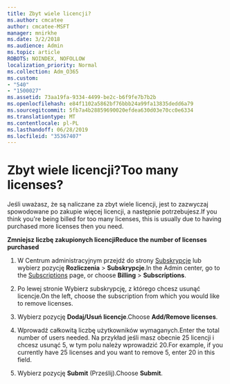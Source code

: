 ```yaml
---
title: Zbyt wiele licencji?
ms.author: cmcatee
author: cmcatee-MSFT
manager: mnirkhe
ms.date: 3/2/2018
ms.audience: Admin
ms.topic: article
ROBOTS: NOINDEX, NOFOLLOW
localization_priority: Normal
ms.collection: Adm_O365
ms.custom:
- "540"
- "1500027"
ms.assetid: 73aa19fa-9334-4499-be2c-b6f9fe7b7b2b
ms.openlocfilehash: e84f1102a5862bf76bbb24a99fa13835dedd6a79
ms.sourcegitcommit: 5fb7a4b28859690020efdea630d03e70cc0e6334
ms.translationtype: MT
ms.contentlocale: pl-PL
ms.lasthandoff: 06/28/2019
ms.locfileid: "35367407"
---
```

# <a name="too-many-licenses"></a><span data-ttu-id="346b5-102">Zbyt wiele licencji?</span><span class="sxs-lookup"><span data-stu-id="346b5-102">Too many licenses?</span></span>

<span data-ttu-id="346b5-103">Jeśli uważasz, że są naliczane za zbyt wiele licencji, jest to zazwyczaj spowodowane po zakupie więcej licencji, a następnie potrzebujesz.</span><span class="sxs-lookup"><span data-stu-id="346b5-103">If you think you're being billed for too many licenses, this is usually due to having purchased more licenses then you need.</span></span>
  
 <span data-ttu-id="346b5-104">**Zmniejsz liczbę zakupionych licencji**</span><span class="sxs-lookup"><span data-stu-id="346b5-104">**Reduce the number of licenses purchased**</span></span>
  
1. <span data-ttu-id="346b5-105">W Centrum administracyjnym przejdź do strony [Subskrypcje](https://go.microsoft.com/fwlink/p/?linkid=842054) lub wybierz pozycję **Rozliczenia** \> **Subskrypcje**.</span><span class="sxs-lookup"><span data-stu-id="346b5-105">In the Admin center, go to the [Subscriptions](https://go.microsoft.com/fwlink/p/?linkid=842054) page, or choose **Billing** \> **Subscriptions**.</span></span>

2. <span data-ttu-id="346b5-106">Po lewej stronie Wybierz subskrypcję, z którego chcesz usunąć licencje.</span><span class="sxs-lookup"><span data-stu-id="346b5-106">On the left, choose the subscription from which you would like to remove licenses.</span></span>

3. <span data-ttu-id="346b5-107">Wybierz pozycję **Dodaj/Usuń licencje**.</span><span class="sxs-lookup"><span data-stu-id="346b5-107">Choose **Add/Remove licenses**.</span></span>

4. <span data-ttu-id="346b5-108">Wprowadź całkowitą liczbę użytkowników wymaganych.</span><span class="sxs-lookup"><span data-stu-id="346b5-108">Enter the total number of users needed.</span></span> <span data-ttu-id="346b5-109">Na przykład jeśli masz obecnie 25 licencji i chcesz usunąć 5, w tym polu należy wprowadzić 20.</span><span class="sxs-lookup"><span data-stu-id="346b5-109">For example, if you currently have 25 licenses and you want to remove 5, enter 20 in this field.</span></span>

5. <span data-ttu-id="346b5-110">Wybierz pozycję **Submit** (Prześlij).</span><span class="sxs-lookup"><span data-stu-id="346b5-110">Choose **Submit**.</span></span>
